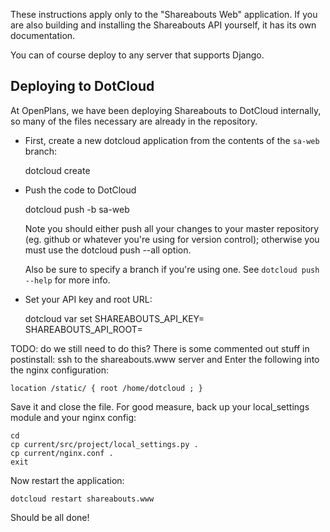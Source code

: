 These instructions apply only to the "Shareabouts Web" application.
If you are also building and installing the Shareabouts API yourself,
it has its own documentation.

You can of course deploy to any server that supports Django.

Deploying to DotCloud
---------------------


At OpenPlans, we have been deploying Shareabouts to DotCloud internally, so many
of the files necessary are already in the repository.

* First, create a new dotcloud application from the contents of the `sa-web` branch:

    dotcloud create <instance name>

* Push the code to DotCloud

    dotcloud push <instance name> -b sa-web

  Note you should either push all your changes to your master
  repository (eg. github or whatever you're using for version
  control);  otherwise you must use the dotcloud push --all option.

  Also be sure to specify a branch if you're using one. See
  `dotcloud push --help` for more info.

* Set your API key and root URL:

    dotcloud var set <instance name> SHAREABOUTS_API_KEY=<api key> \
	                                 SHAREABOUTS_API_ROOT=<api root url>


TODO: do we still need to do this? There is some commented out stuff
in postinstall:
ssh to the shareabouts.www server and
Enter the following into the nginx configuration:

    location /static/ { root /home/dotcloud ; }

Save it and close the file. For good measure, back up your local_settings module
and your nginx config:

    cd
    cp current/src/project/local_settings.py .
    cp current/nginx.conf .
    exit



Now restart the application:

    dotcloud restart shareabouts.www

Should be all done!
